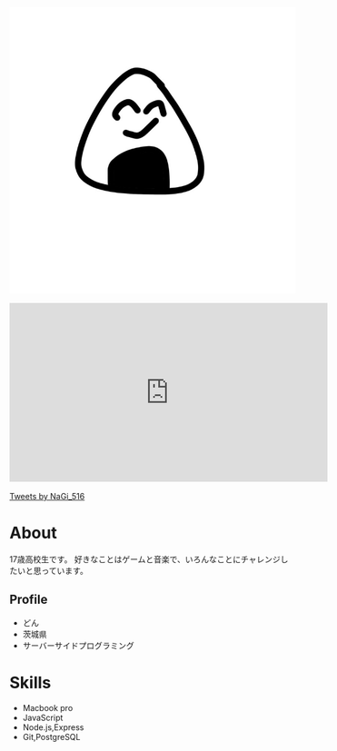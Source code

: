 ![プロフィール画像おにぎりくん](don_onigiri.jpg)

<iframe width="560" height="315" src="https://www.youtube.com/embed/HIGnncsuolM" frameborder="0" allow="accelerometer; autoplay; clipboard-write; encrypted-media; gyroscope; picture-in-picture" allowfullscreen></iframe>

<a class="twitter-timeline" data-width="400" data-height="600" href="https://twitter.com/NaGi_516?ref_src=twsrc%5Etfw">Tweets by NaGi_516</a> <script async src="https://platform.twitter.com/widgets.js" charset="utf-8"></script>

# About
17歳高校生です。
好きなことはゲームと音楽で、いろんなことにチャレンジしたいと思っています。

## Profile
- どん
- 茨城県
- サーバーサイドプログラミング

# Skills
- Macbook pro
- JavaScript
- Node.js,Express
- Git,PostgreSQL
